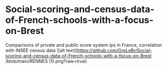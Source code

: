# Social-scoring-and-census-data-of-French-schools-with-a-focus-on-Brest
Comparisons of private and public score system ips in France, correlation with INSEE census data
![alt text](https://github.com/GreLeBr/Social-scoring-and-census-data-of-French-schools-with-a-focus-on-Brest
/blob/main/RENNES (1).png?raw=true)
